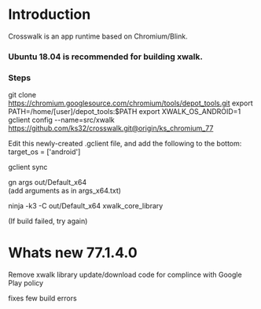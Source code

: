 # Introduction

Crosswalk is an app runtime based on Chromium/Blink.

### Ubuntu 18.04 is recommended for building xwalk.

### Steps

git clone https://chromium.googlesource.com/chromium/tools/depot_tools.git
export PATH=/home/[user]/depot_tools:$PATH
export XWALK_OS_ANDROID=1
gclient config --name=src/xwalk https://github.com/ks32/crosswalk.git@origin/ks_chromium_77

Edit this newly-created .gclient file, and add the following to the bottom:
target_os = ['android']

gclient sync

gn args out/Default_x64  
(add arguments as in args_x64.txt)

ninja -k3 -C out/Default_x64 xwalk_core_library

(If build failed, try again)

# Whats new 77.1.4.0

Remove xwalk library update/download code for complince with Google Play policy

fixes few build errors
